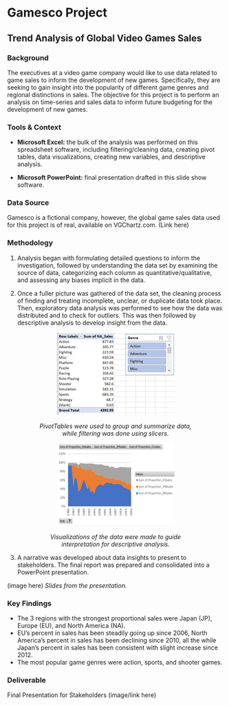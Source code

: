 # Gamesco Project
## Trend Analysis of Global Video Games Sales

### Background
The executives at a video game company would like to use data related to game sales to inform the development of new games. Specifically, they are seeking to gain insight into the popularity of different game genres and regional distinctions in sales. The objective for this project is to perform an analysis on time-series and sales data to inform future budgeting for the development of new games. 

### Tools & Context
- **Microsoft Excel:** the bulk of the analysis was performed on this spreadsheet software, including filtering/cleaning data, creating pivot tables, data visualizations, creating new variables, and descriptive analysis. 

- **Microsoft PowerPoint:**  final presentation drafted in this slide show software. 

### Data Source
Gamesco is a fictional company, however, the global game sales data used for this project is of real, available on VGChartz.com. 
(Link here)

### Methodology
1. Analysis began with formulating detailed questions to inform the investigation, followed by understanding the data set by examining the source of data, categorizing each column as quantitative/qualitative, and assessing any biases implicit in the data. 

2. Once a fuller picture was gathered of the data set, the cleaning process of finding and treating incomplete, unclear, or duplicate data took place. Then, exploratory data analysis was performed to see how the data was distributed and to check for outliers. This was then followed by descriptive analysis to develop insight from the data. 

<p align="center">
  <img width="275" height="192" src="https://github.com/tiltonneena/Gamesco-Project/blob/main/Images/slicers.jpg">
</p>
<p align="center">
  <em>PivotTables were used to group and summarize data,<br>while filtering was done using slicers.</em>
</p>

<p align="center">
  <img width="275" height="192" src="https://github.com/tiltonneena/Gamesco-Project/blob/main/Images/areachart.png">
</p>
<p align="center">
  <em>Visualizations of the data were made to guide<br>interpretation for descriptive analysis.</em>
</p>

3. A narrative was developed about data insights to present to stakeholders. The final report was prepared and consolidated into a PowerPoint presentation. 

(image here)
*Slides from the presentation.* 

### Key Findings
- The 3 regions with the strongest proportional sales were Japan (JP), Europe (EU), and North America (NA).
- EU’s percent in sales has been steadily going up since 2006, North America’s percent in sales has been declining since 2010, all the while Japan’s percent in sales has been consistent with slight increase since 2012.
- The most popular game genres were action, sports, and shooter games. 

### Deliverable

Final Presentation for Stakeholders
(image/link here)
